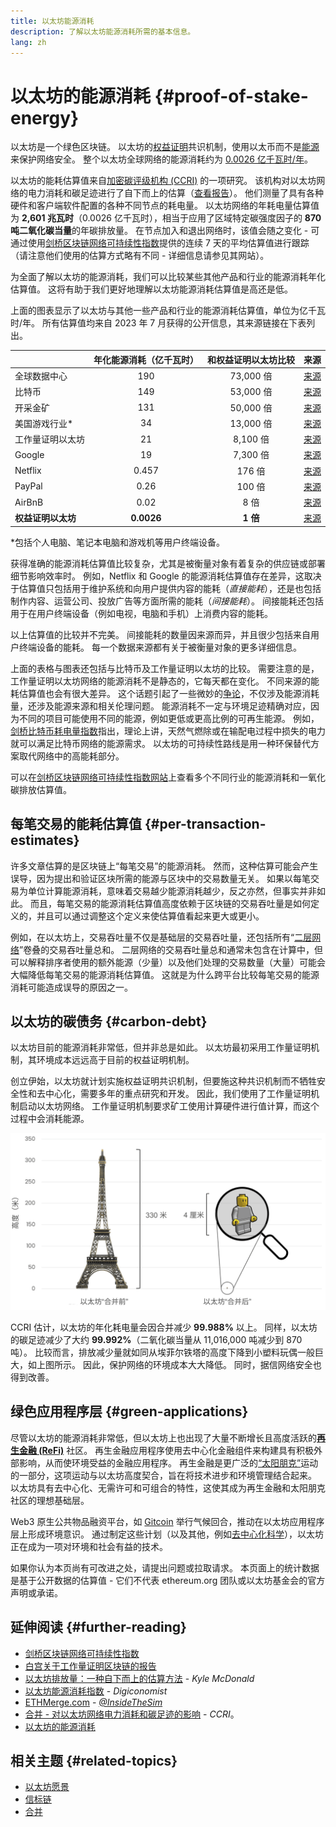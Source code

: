```yaml
---
title: 以太坊能源消耗
description: 了解以太坊能源消耗所需的基本信息。
lang: zh
---
```


# 以太坊的能源消耗 \{#proof-of-stake-energy}

以太坊是一个绿色区块链。 以太坊的[权益证明](/developers/docs/consensus-mechanisms/pos)共识机制，使用以太币而不是[能源](/developers/docs/consensus-mechanisms/pow)来保护网络安全。 整个以太坊全球网络的能源消耗约为 [0.0026 亿千瓦时/年](https://carbon-ratings.com/eth-report-2022)。

以太坊的能耗估算值来自[加密碳评级机构 (CCRI)](https://carbon-ratings.com) 的一项研究。 该机构对以太坊网络的电力消耗和碳足迹进行了自下而上的估算（[查看报告](https://carbon-ratings.com/eth-report-2022)）。 他们测量了具有各种硬件和客户端软件配置的各种不同节点的耗电量。 以太坊网络的年耗电量估算值为 **2,601 兆瓦时**（0.0026 亿千瓦时），相当于应用了区域特定碳强度因子的 **870 吨二氧化碳当量**的年碳排放量。 在节点加入和退出网络时，该值会随之变化 - 可通过使用[剑桥区块链网络可持续性指数](https://ccaf.io/cbnsi/ethereum)提供的连续 7 天的平均估算值进行跟踪（请注意他们使用的估算方式略有不同 - 详细信息请参见其网站）。

为全面了解以太坊的能源消耗，我们可以比较某些其他产品和行业的能源消耗年化估算值。 这将有助于我们更好地理解以太坊能源消耗估算值是高还是低。

<EnergyConsumptionChart />

上面的图表显示了以太坊与其他一些产品和行业的能源消耗估算值，单位为亿千瓦时/年。 所有估算值均来自 2023 年 7 月获得的公开信息，其来源链接在下表列出。

|                    | 年化能源消耗（亿千瓦时） | 和权益证明以太坊比较 |                                                                                      来源                                                                                       |
| :----------------- | :----------------------: | :------------------: | :-----------------------------------------------------------------------------------------------------------------------------------------------------------------------------: |
| 全球数据中心       |           190            |      73,000 倍       |                                    [来源](https://www.iea.org/commentaries/data-centres-and-energy-from-global-headlines-to-local-headaches)                                    |
| 比特币             |           149            |      53,000 倍       |                                                                 [来源](https://ccaf.io/cbnsi/cbeci/comparisons)                                                                 |
| 开采金矿           |           131            |      50,000 倍       |                                                                 [来源](https://ccaf.io/cbnsi/cbeci/comparisons)                                                                 |
| 美国游戏行业\*     |            34            |      13,000 倍       |                 [来源](https://www.researchgate.net/publication/336909520_Toward_Greener_Gaming_Estimating_National_Energy_Use_and_Energy_Efficiency_Potential)                 |
| 工作量证明以太坊   |            21            |       8,100 倍       |                                                                    [来源](https://ccaf.io/cbnsi/ethereum/1)                                                                     |
| Google             |            19            |       7,300 倍       |                                           [来源](https://www.gstatic.com/gumdrop/sustainability/google-2022-environmental-report.pdf)                                           |
| Netflix            |          0.457           |        176 倍        | [来源](https://assets.ctfassets.net/4cd45et68cgf/7B2bKCqkXDfHLadrjrNWD8/e44583e5b288bdf61e8bf3d7f8562884/2021_US_EN_Netflix_EnvironmentalSocialGovernanceReport-2021_Final.pdf) |
| PayPal             |           0.26           |        100 倍        |                                 [来源](<https://s202.q4cdn.com/805890769/files/doc_downloads/global-impact/CDP_Climate_Change_PayPal-(1).pdf>)                                  |
| AirBnB             |           0.02           |         8 倍         |                              [来源](<https://s26.q4cdn.com/656283129/files/doc_downloads/governance_doc_updated/Airbnb-ESG-Factsheet-(Final).pdf>)                              |
| **权益证明以太坊** |        **0.0026**        |       **1 倍**       |                                                               [来源](https://carbon-ratings.com/eth-report-2022)                                                                |

\*包括个人电脑、笔记本电脑和游戏机等用户终端设备。

获得准确的能源消耗估算值比较复杂，尤其是被衡量对象有着复杂的供应链或部署细节影响效率时。 例如，Netflix 和 Google 的能源消耗估算值存在差异，这取决于估算值只包括用于维护系统和向用户提供内容的能耗（_直接能耗_），还是也包括制作内容、运营公司、投放广告等方面所需的能耗（_间接能耗_）。 间接能耗还包括用于在用户终端设备（例如电视，电脑和手机）上消费内容的能耗。

以上估算值的比较并不完美。 间接能耗的数量因来源而异，并且很少包括来自用户终端设备的能耗。 每一个数据来源都有关于被衡量对象的更多详细信息。

上面的表格与图表还包括与比特币及工作量证明以太坊的比较。 需要注意的是，工作量证明以太坊网络的能源消耗不是静态的，它每天都在变化。 不同来源的能耗估算值也会有很大差异。 这个话题引起了一些微妙的[争论](https://www.coindesk.com/business/2020/05/19/the-last-word-on-bitcoins-energy-consumption/)，不仅涉及能源消耗量，还涉及能源来源和相关伦理问题。 能源消耗不一定与环境足迹精确对应，因为不同的项目可能使用不同的能源，例如更低或更高比例的可再生能源。 例如，[剑桥比特币耗电量指数](https://ccaf.io/cbnsi/cbeci/comparisons)指出，理论上讲，天然气燃除或在输配电过程中损失的电力就可以满足比特币网络的能源需求。 以太坊的可持续性路线是用一种环保替代方案取代网络中的高能耗部分。

可以在[剑桥区块链网络可持续性指数网站](https://ccaf.io/cbnsi/ethereum)上查看多个不同行业的能源消耗和一氧化碳排放估算值。

## 每笔交易的能耗估算值 \{#per-transaction-estimates}

许多文章估算的是区块链上“每笔交易”的能源消耗。 然而，这种估算可能会产生误导，因为提出和验证区块所需的能源与区块中的交易数量无关。 如果以每笔交易为单位计算能源消耗，意味着交易越少能源消耗越少，反之亦然，但事实并非如此。 而且，每笔交易的能源消耗估算值高度依赖于区块链的交易吞吐量是如何定义的，并且可以通过调整这个定义来使估算值看起来更大或更小。

例如，在以太坊上，交易吞吐量不仅是基础层的交易吞吐量，还包括所有“[二层网络](/layer-2/)”卷叠的交易吞吐量总和。 二层网络的交易吞吐量总和通常未包含在计算中，但可以解释排序者使用的额外能源（少量）以及他们处理的交易数量（大量）可能会大幅降低每笔交易的能源消耗估算值。 这就是为什么跨平台比较每笔交易的能源消耗可能造成误导的原因之一。

## 以太坊的碳债务 \{#carbon-debt}

以太坊目前的能源消耗非常低，但并非总是如此。 以太坊最初采用工作量证明机制，其环境成本远远高于目前的权益证明机制。

创立伊始，以太坊就计划实施权益证明共识机制，但要施这种共识机制而不牺牲安全性和去中心化，需要多年的重点研究和开发。 因此，我们使用了工作量证明机制启动以太坊网络。 工作量证明机制要求矿工使用计算硬件进行值计算，而这个过程中会消耗能源。

![合并前后以太坊能源消耗比较，左侧 330 米高的埃菲尔铁塔表示以太坊合并前的高能耗，右侧 4 厘米高的乐高小人代表以太坊合并后大幅降低的能耗](energy_consumption_pre_post_merge.png)

CCRI 估计，以太坊的年化耗电量会因合并减少 **99.988%** 以上。 同样，以太坊的碳足迹减少了大约 **99.992%**（二氧化碳当量从 11,016,000 吨减少到 870 吨）。 比较而言，排放减少量就如同从埃菲尔铁塔的高度下降到小塑料玩偶一般巨大，如上图所示。 因此，保护网络的环境成本大大降低。 同时，据信网络安全也得到改善。

## 绿色应用程序层 \{#green-applications}

尽管以太坊的能源消耗非常低，但以太坊上也出现了大量不断增长且高度活跃的[**再生金融 (ReFi)**](/refi/) 社区。 再生金融应用程序使用去中心化金融组件来构建具有积极外部影响，从而使环境受益的金融应用程序。 再生金融是更广泛的[“太阳朋克”](https://en.wikipedia.org/wiki/Solarpunk)运动的一部分，这项运动与以太坊高度契合，旨在将技术进步和环境管理结合起来。 以太坊具有去中心化、无需许可和可组合的特性，这使其成为再生金融和太阳朋克社区的理想基础层。

Web3 原生公共物品融资平台，如 [Gitcoin](https://gitcoin.co) 举行气候回合，推动在以太坊应用程序层上形成环境意识。 通过制定这些计划（以及其他，例如[去中心化科学](/desci/)），以太坊正在成为一项对环境和社会有益的技术。

<InfoBanner emoji=":evergreen_tree:">
  如果你认为本页尚有可改进之处，请提出问题或拉取请求。 本页面上的统计数据是基于公开数据的估算值 - 它们不代表 ethereum.org 团队或以太坊基金会的官方声明或承诺。
</InfoBanner>

## 延伸阅读 \{#further-reading}

- [剑桥区块链网络可持续性指数](https://ccaf.io/cbnsi/ethereum)
- [白宫关于工作量证明区块链的报告](https://www.whitehouse.gov/wp-content/uploads/2022/09/09-2022-Crypto-Assets-and-Climate-Report.pdf)
- [以太坊排放量：一种自下而上的估算方法](https://kylemcdonald.github.io/ethereum-emissions/) - _Kyle McDonald_
- [以太坊能源消耗指数](https://digiconomist.net/ethereum-energy-consumption/) - _Digiconomist_
- [ETHMerge.com](https://ethmerge.com/) - _[@InsideTheSim](https://twitter.com/InsideTheSim)_
- [合并 - 对以太坊网络电力消耗和碳足迹的影响](https://carbon-ratings.com/eth-report-2022) - _CCRI_。
- [以太坊的能源消耗](https://mirror.xyz/jmcook.eth/ODpCLtO4Kq7SCVFbU4He8o8kXs418ZZDTj0lpYlZkR8)

## 相关主题 \{#related-topics}

- [以太坊愿景](/roadmap/vision/)
- [信标链](/roadmap/beacon-chain)
- [合并](/roadmap/merge/)
